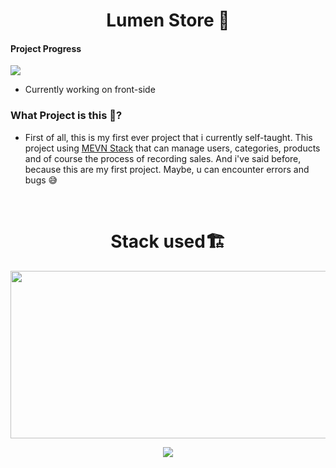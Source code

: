 <h1 align="center">Lumen Store 🏪</h1>

#### Project Progress <Br>
![](https://geps.dev/progress/14)
- Currently working on front-side

### What Project is this 👀?
- First of all, this is my first ever project that i currently self-taught. This project using <a href="https://www.educative.io/answers/what-is-mevn-stack">MEVN Stack</a> that can manage users, categories, products and of course the process of recording sales. And i've said before, because this are my first project. Maybe, u 
can encounter errors and bugs 😅
<br>

<h1 align="center">Stack used🏗</h1>
<p align="center">
<img src="https://learntocodewith.me/wp-content/uploads/2021/09/mevn-1024x536.png" width="512" height="268">
</p>
<p align="center">
<img src="https://www.educative.io/api/edpresso/shot/5874924880134144/image/4675374538555392">
</p>









<!-- ```bash
# install dependencies
$ npm install

# serve with hot reload at localhost:3000
$ npm run dev

# build for production and launch server
$ npm run build
$ npm run start

# generate static project
$ npm run generate
```

For detailed explanation on how things work, check out the [documentation](https://nuxtjs.org).

## Special Directories

You can create the following extra directories, some of which have special behaviors. Only `pages` is required; you can delete them if you don't want to use their functionality.

### `assets`

The assets directory contains your uncompiled assets such as Stylus or Sass files, images, or fonts.

More information about the usage of this directory in [the documentation](https://nuxtjs.org/docs/2.x/directory-structure/assets).

### `components`

The components directory contains your Vue.js components. Components make up the different parts of your page and can be reused and imported into your pages, layouts and even other components.

More information about the usage of this directory in [the documentation](https://nuxtjs.org/docs/2.x/directory-structure/components).

### `layouts`

Layouts are a great help when you want to change the look and feel of your Nuxt app, whether you want to include a sidebar or have distinct layouts for mobile and desktop.

More information about the usage of this directory in [the documentation](https://nuxtjs.org/docs/2.x/directory-structure/layouts).

### `pages`

This directory contains your application views and routes. Nuxt will read all the `*.vue` files inside this directory and setup Vue Router automatically.

More information about the usage of this directory in [the documentation](https://nuxtjs.org/docs/2.x/get-started/routing).

### `plugins`

The plugins directory contains JavaScript plugins that you want to run before instantiating the root Vue.js Application. This is the place to add Vue plugins and to inject functions or constants. Every time you need to use `Vue.use()`, you should create a file in `plugins/` and add its path to plugins in `nuxt.config.js`.

More information about the usage of this directory in [the documentation](https://nuxtjs.org/docs/2.x/directory-structure/plugins).

### `static`

This directory contains your static files. Each file inside this directory is mapped to `/`.

Example: `/static/robots.txt` is mapped as `/robots.txt`.

More information about the usage of this directory in [the documentation](https://nuxtjs.org/docs/2.x/directory-structure/static).

### `store`

This directory contains your Vuex store files. Creating a file in this directory automatically activates Vuex.

More information about the usage of this directory in [the documentation](https://nuxtjs.org/docs/2.x/directory-structure/store).
# lumenstore -->
